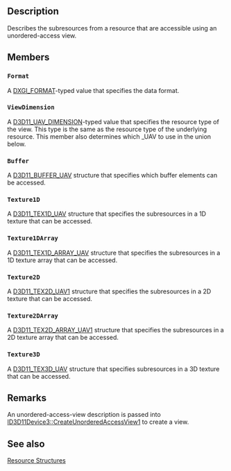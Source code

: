 ## Description

Describes the subresources from a resource that are accessible using an unordered-access view.

## Members

### `Format`

A [DXGI_FORMAT](https://learn.microsoft.com/windows/desktop/api/dxgiformat/ne-dxgiformat-dxgi_format)-typed value that specifies the data format.

### `ViewDimension`

A [D3D11_UAV_DIMENSION](https://learn.microsoft.com/windows/desktop/api/d3d11/ne-d3d11-d3d11_uav_dimension)-typed value that specifies the resource type of the view. This type is the same as the resource type of the underlying resource. This member also determines which _UAV to use in the union below.

### `Buffer`

A [D3D11_BUFFER_UAV](https://learn.microsoft.com/windows/desktop/api/d3d11/ns-d3d11-d3d11_buffer_uav) structure that specifies which buffer elements can be accessed.

### `Texture1D`

A [D3D11_TEX1D_UAV](https://learn.microsoft.com/windows/desktop/api/d3d11/ns-d3d11-d3d11_tex1d_uav) structure that specifies the subresources in a 1D texture that can be accessed.

### `Texture1DArray`

A [D3D11_TEX1D_ARRAY_UAV](https://learn.microsoft.com/windows/desktop/api/d3d11/ns-d3d11-d3d11_tex1d_array_uav) structure that specifies the subresources in a 1D texture array that can be accessed.

### `Texture2D`

A [D3D11_TEX2D_UAV1](https://learn.microsoft.com/windows/desktop/api/d3d11_3/ns-d3d11_3-d3d11_tex2d_uav1) structure that specifies the subresources in a 2D texture that can be accessed.

### `Texture2DArray`

A [D3D11_TEX2D_ARRAY_UAV1](https://learn.microsoft.com/windows/desktop/api/d3d11_3/ns-d3d11_3-d3d11_tex2d_array_uav1) structure that specifies the subresources in a 2D texture array that can be accessed.

### `Texture3D`

A [D3D11_TEX3D_UAV](https://learn.microsoft.com/windows/desktop/api/d3d11/ns-d3d11-d3d11_tex3d_uav) structure that specifies subresources in a 3D texture that can be accessed.

## Remarks

An unordered-access-view description is passed into [ID3D11Device3::CreateUnorderedAccessView1](https://learn.microsoft.com/windows/desktop/api/d3d11_3/nf-d3d11_3-id3d11device3-createunorderedaccessview1) to create a view.

## See also

[Resource Structures](https://learn.microsoft.com/windows/desktop/direct3d11/d3d11-graphics-reference-resource-structures)